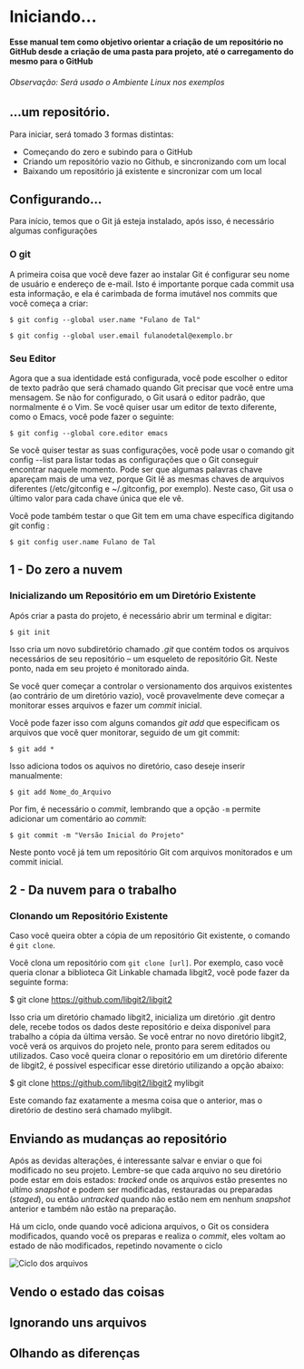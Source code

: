 # Iniciando...
 
**Esse manual tem como objetivo orientar a criação de um repositório no GitHub desde a criação de uma pasta para projeto, até o carregamento do mesmo para o GitHub**

###### Observação: Será usado o Ambiente Linux nos exemplos

## ...um repositório.

 Para iniciar, será tomado 3 formas distintas:
+ Começando do zero e subindo para o GitHub
+ Criando um repositório vazio no Github, e sincronizando com um local
+ Baixando um repositório já existente e sincronizar com um local


## Configurando...

Para início, temos que o Git já esteja instalado, após isso, é necessário algumas configurações

### O git

A primeira coisa que você deve fazer ao instalar Git é configurar seu nome de usuário e endereço de e-mail. Isto é importante porque cada commit usa esta informação, e ela é carimbada de forma imutável nos commits que você começa a criar:

```
$ git config --global user.name "Fulano de Tal" 

$ git config --global user.email fulanodetal@exemplo.br
```

### Seu Editor

Agora que a sua identidade está configurada, você pode escolher o editor de texto padrão que será chamado quando Git precisar que você entre uma mensagem. Se não for configurado, o Git usará o editor padrão, que normalmente é o Vim. Se você quiser usar um editor de texto diferente, como o Emacs, você pode fazer o seguinte:
```
$ git config --global core.editor emacs
```
Se você quiser testar as suas configurações, você pode usar o comando git config --list para listar todas as configurações que o Git conseguir encontrar naquele momento. Pode ser que algumas palavras chave apareçam mais de uma vez, porque Git lê as mesmas chaves de arquivos diferentes (/etc/gitconfig e ~/.gitconfig, por exemplo). Neste caso, Git usa o último valor para cada chave única que ele vê.

Você pode também testar o que Git tem em uma chave específica digitando git config <key>:

```
$ git config user.name Fulano de Tal
```




## 1 - Do zero a nuvem

### Inicializando um Repositório em um Diretório Existente

Após criar a pasta do projeto, é necessário abrir um terminal e digitar:

```
$ git init
```

Isso cria um novo subdiretório chamado _.git_ que contém todos os arquivos necessários de seu repositório – um esqueleto de repositório Git. Neste ponto, nada em seu projeto é monitorado ainda.

Se você quer começar a controlar o versionamento dos arquivos existentes (ao contrário de um diretório vazio), você provavelmente deve começar a monitorar esses arquivos e fazer um _commit_ inicial.

 Você pode fazer isso com alguns comandos _git add_ que especificam os arquivos que você quer monitorar, seguido de um git commit:

```
$ git add *
```

Isso adiciona todos os aquivos no diretório, caso deseje inserir manualmente:
```
$ git add Nome_do_Arquivo
```
Por fim, é necessário o _commit_, lembrando que a opção ```-m``` permite adicionar um comentário ao _commit_:
```
$ git commit -m "Versão Inicial do Projeto"
```

Neste ponto você já tem um repositório Git com arquivos monitorados e um commit inicial.

## 2 - Da nuvem para o trabalho

### Clonando um Repositório Existente

Caso você queira obter a cópia de um repositório Git existente, o comando é ```git clone```.

Você clona um repositório com ```git clone [url]```. Por exemplo, caso você queria clonar a biblioteca Git Linkable chamada libgit2, você pode fazer da seguinte forma:

$ git clone https://github.com/libgit2/libgit2

Isso cria um diretório chamado libgit2, inicializa um diretório .git dentro dele, recebe todos os dados deste repositório e deixa disponível para trabalho a cópia da última versão. Se você entrar no novo diretório libgit2, você verá os arquivos do projeto nele, pronto para serem editados ou utilizados. Caso você queira clonar o repositório em um diretório diferente de libgit2, é possível especificar esse diretório utilizando a opção abaixo:

$ git clone https://github.com/libgit2/libgit2 mylibgit

Este comando faz exatamente a mesma coisa que o anterior, mas o diretório de destino será chamado mylibgit.

## Enviando as mudanças ao repositório

Após as devidas alterações, é interessante salvar e enviar o que foi modificado no seu projeto. Lembre-se que cada arquivo no seu diretório pode estar em dois estados: _tracked_ onde os arquivos estão presentes no ultímo _snapshot_ e podem ser modificadas, restauradas ou preparadas (_staged_), ou então _untracked_ quando não estão nem em nenhum _snapshot_ anterior e também não estão na preparação.

Há um ciclo, onde quando você adiciona arquivos, o Git os considera modificados, quando você os preparas e realiza o _commit_, eles voltam ao estado de não modificados, repetindo novamente o ciclo

![Ciclo dos arquivos](https://git-scm.com/book/en/v2/images/lifecycle.png "O ciclo de vida dos arquivos")

## Vendo o estado das coisas

## Ignorando uns arquivos

## Olhando as diferenças

